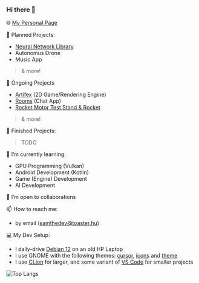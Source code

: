 ### Hi there 👋

🌐 [My Personal Page](https://samthedev.toaster.hu)

📝 Planned Projects:
- [Neural Network Library](https://github.com/samthedev32/Neural-Networks)
- Autonomus Drone
- Music App
> & more!

🔭 Ongoing Projects
- [Artifex](https://github.com/samthedev32/Artifex) (2D Game/Rendering Engine)
- [Rooms](https://github.com/samthedev32/Rooms) (Chat App)
- [Rocket Motor Test Stand & Rocket](https://agac.toaster.hu)
> & more!
<!-- - [Game Engine](https://github.com/samthedev32/Graphite) (and [Physics Engine](https://github.com/samthedev32/Carbon)) -->


🏁 Finished Projects:
> TODO

🌱 I’m currently learning:
- GPU Programming (Vulkan)
- Android Development (Kotlin)
- Game (Engine) Development
- AI Development

👯 I’m open to collaborations 

📫 How to reach me:
- by email (samthedev@toaster.hu)

💻 My Dev Setup:
- I daily-drive [Debian 12](https://www.debian.org) on an old HP Laptop
- I use GNOME with the following themes: [cursor](https://www.gnome-look.org/p/1638261), [icons](https://www.gnome-look.org/p/1305251/) and [theme](https://www.gnome-look.org/p/1253385/)
- I use [CLion](https://www.jetbrains.com/clion/) for larger, and some variant of [VS Code](https://vscodium.com/) for smaller projects

![Top Langs](https://github-readme-stats.vercel.app/api/top-langs/?username=samthedev32&layout=compact)

